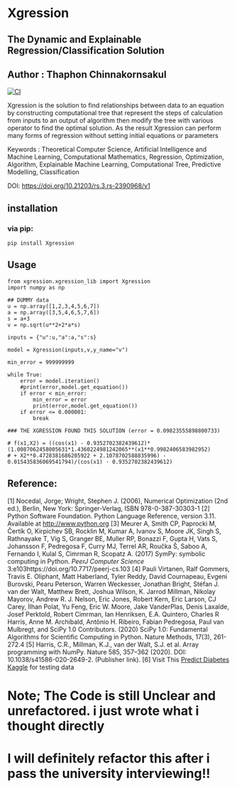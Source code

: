 # Xgression
## The Dynamic and Explainable Regression/Classification Solution
## Author : Thaphon Chinnakornsakul
[![CI](https://github.com/sunmodza/Xgression/actions/workflows/python-publish.yml/badge.svg)](https://github.com/sunmodza/Xgression/actions/workflows/python-publish.yml)

Xgression is the solution to find relationships between data to an equation by constructing computational tree that represent the steps of calculation from inputs to an output of algorithm then modify the tree with various operator to find the optimal solution. As the result Xgression can perform many forms of regression without setting initial equations or parameters

Keywords : Theoretical Computer Science, Artificial Intelligence and Machine Learning, Computational Mathematics, Regression, Optimization, Algorithm, Explainable Machine Learning, Computational Tree, Predictive Modelling, Classification

DOI: https://doi.org/10.21203/rs.3.rs-2390968/v1

## installation
### via pip:
```
pip install Xgression
```

## Usage
```
from xgression.xgression_lib import Xgression
import numpy as np

## DUMMY data
u = np.array([1,2,3,4,5,6,7])
a = np.array([3,5,4,6,5,7,6])
s = a+3
v = np.sqrt(u**2+2*a*s)

inputs = {"u":u,"a":a,"s":s}

model = Xgression(inputs,v,y_name="v")

min_error = 999999999

while True:
    error = model.iteration()
    #print(error,model.get_equation())
    if error < min_error:
        min_error = error
        print(error,model.get_equation())
    if error <= 0.000001:
        break

### THE XGRESSION FOUND THIS SOLUTION (error = 0.09823555898800733)

# f(x1,X2) = ((cos(x1) - 0.9352702382439612)*(1.0087062458005631*1.4360224981242065**(x1**0.9982406583982952) 
# + X2**0.4728381686205922 + 2.1078702588835996) - 0.015435836069541794)/(cos(x1) - 0.9352702382439612)
```


## Reference:
[1]	Nocedal, Jorge; Wright, Stephen J. (2006), Numerical Optimization (2nd ed.), Berlin, New York: Springer-Verlag, ISBN 978-0-387-30303-1
[2]	Python Software Foundation. Python Language Reference, version 3.11. Available at http://www.python.org
[3]	Meurer A, Smith CP, Paprocki M, Čertík O, Kirpichev SB, Rocklin M, Kumar A, Ivanov S, Moore JK, Singh S, Rathnayake T, Vig S, Granger BE, Muller RP,
Bonazzi F, Gupta H, Vats S, Johansson F, Pedregosa F, Curry MJ, Terrel AR, Roučka Š, Saboo A, Fernando I, Kulal S, Cimrman R, Scopatz A. (2017) SymPy:
symbolic computing in Python. *PeerJ Computer Science* 3:e103https://doi.org/10.7717/peerj-cs.103
[4]	Pauli Virtanen, Ralf Gommers, Travis E. Oliphant, Matt Haberland, Tyler Reddy, David Cournapeau, Evgeni Burovski, Pearu Peterson, Warren Weckesser, Jonathan Bright, Stéfan J. van der Walt, Matthew Brett, Joshua Wilson, K. Jarrod Millman, Nikolay Mayorov, Andrew R. J. Nelson, Eric Jones, Robert Kern, Eric Larson, CJ Carey, İlhan Polat, Yu Feng, Eric W. Moore, Jake VanderPlas, Denis Laxalde, Josef Perktold, Robert Cimrman, Ian Henriksen, E.A. Quintero, Charles R Harris, Anne M. Archibald, Antônio H. Ribeiro, Fabian Pedregosa, Paul van Mulbregt, and SciPy 1.0 Contributors. (2020) SciPy 1.0: Fundamental Algorithms for Scientific Computing in Python. Nature Methods, 17(3), 261-272.4
[5]	Harris, C.R., Millman, K.J., van der Walt, S.J. et al. Array programming with NumPy. Nature 585, 357–362 (2020). DOI: 10.1038/s41586-020-2649-2. (Publisher link).
[6] Visit This [Predict Diabetes Kaggle](https://www.kaggle.com/datasets/whenamancodes/predict-diabities) for testing data

# Note; The Code is still Unclear and unrefactored. i just wrote what i thought directly
# I will definitely refactor this after i pass the university interviewing!!
